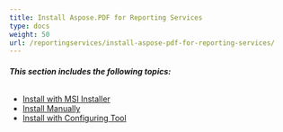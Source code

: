 ```yaml
---
title: Install Aspose.PDF for Reporting Services
type: docs
weight: 50
url: /reportingservices/install-aspose-pdf-for-reporting-services/
---
```


###### **This section includes the following topics:**
- [Install with MSI Installer](/pdf/reportingservices/install-with-msi-installer-html/)
- [Install Manually](/pdf/reportingservices/install-manually-html/)
- [Install with Configuring Tool](/pdf/reportingservices/install-with-configuring-tool-html/)
